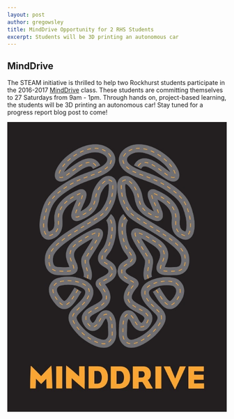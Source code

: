 ```yaml
---
layout: post
author: gregowsley
title: MindDrive Opportunity for 2 RHS Students
excerpt: Students will be 3D printing an autonomous car
---
```

## MindDrive

The STEAM initiative is thrilled to help two Rockhurst students participate in the 2016-2017 [MindDrive](http://minddrive.org/) class. These students are committing themselves to 27 Saturdays from 9am - 1pm. Through hands on, project-based learning, the students will be 3D printing an autonomous car! Stay tuned for a progress report blog post to come!


<div class="flex-wrapper">
  <img src="/img/indicators/st1.1a.jpg">
</div>
